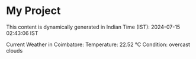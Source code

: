 # My Project

This content is dynamically generated in Indian Time (IST): 2024-07-15 02:43:06 IST


Current Weather in Coimbatore:
Temperature: 22.52 °C
Condition: overcast clouds
